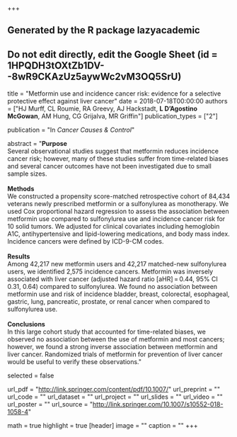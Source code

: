 +++
## Generated by the R package lazyacademic
## Do not edit directly, edit the Google Sheet (id = 1HPQDH3tOXtZb1DV--8wR9CKAzUz5aywWc2vM3OQ5SrU)

title = "Metformin use and incidence cancer risk: evidence for a selective protective effect against liver cancer"
date = 2018-07-18T00:00:00
authors = ["HJ Murff, CL Roumie, RA Greevy, AJ Hackstadt, **L D’Agostino McGowan**, AM Hung, CG Grijalva, MR Griffin"]
publication_types = ["2"]

publication = "In *Cancer Causes & Control*"

abstract = "**Purpose**<br>Several observational studies suggest that metformin reduces incidence cancer risk; however, many of these studies suffer from time-related biases and several cancer outcomes have not been investigated due to small sample sizes.<br><br>**Methods**<br>We constructed a propensity score-matched retrospective cohort of 84,434 veterans newly prescribed metformin or a sulfonylurea as monotherapy. We used Cox proportional hazard regression to assess the association between metformin use compared to sulfonylurea use and incidence cancer risk for 10 solid tumors. We adjusted for clinical covariates including hemoglobin A1C, antihypertensive and lipid-lowering medications, and body mass index. Incidence cancers were defined by ICD-9-CM codes.<br><br>**Results** <br>Among 42,217 new metformin users and 42,217 matched-new sulfonylurea users, we identified 2,575 incidence cancers. Metformin was inversely associated with liver cancer (adjusted hazard ratio [aHR] = 0.44, 95% CI 0.31, 0.64) compared to sulfonylurea. We found no association between metformin use and risk of incidence bladder, breast, colorectal, esophageal, gastric, lung, pancreatic, prostate, or renal cancer when compared to sulfonylurea use.<br><br>**Conclusions** <br>In this large cohort study that accounted for time-related biases, we observed no association between the use of metformin and most cancers; however, we found a strong inverse association between metformin and liver cancer. Randomized trials of metformin for prevention of liver cancer would be useful to verify these observations."

selected = false

url_pdf = "http://link.springer.com/content/pdf/10.1007/"
url_preprint = ""
url_code = ""
url_dataset = ""
url_project = ""
url_slides = ""
url_video = ""
url_poster = ""
url_source = "http://link.springer.com/10.1007/s10552-018-1058-4"

math = true
highlight = true
[header]
image = ""
caption = ""
+++
